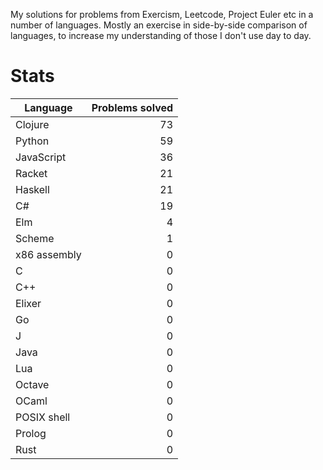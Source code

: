 
My solutions for problems from Exercism, Leetcode, Project Euler etc in a
number of languages. Mostly an exercise in side-by-side comparison of languages,
to increase my understanding of those I don't use day to day.

Stats
===

| Language | Problems solved |
| --- | --: |
| Clojure | 73 |
| Python | 59 |
| JavaScript | 36 |
| Racket | 21 |
| Haskell | 21 |
| C# | 19 |
| Elm | 4 |
| Scheme | 1 |
| x86 assembly | 0 |
| C | 0 |
| C++ | 0 |
| Elixer | 0 |
| Go | 0 |
| J | 0 |
| Java | 0 |
| Lua | 0 |
| Octave | 0 |
| OCaml | 0 |
| POSIX shell | 0 |
| Prolog | 0 |
| Rust | 0 |

